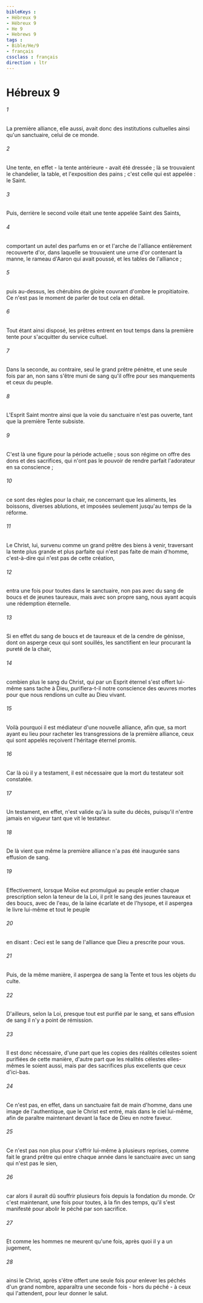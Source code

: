 ```yaml
---
bibleKeys : 
- Hébreux 9
- Hébreux 9
- He 9
- Hebrews 9
tags : 
- Bible/He/9
- français
cssclass : français
direction : ltr
---
```


# Hébreux 9

###### 1
La première alliance, elle aussi, avait donc des institutions cultuelles ainsi qu'un sanctuaire, celui de ce monde. 
###### 2
Une tente, en effet - la tente antérieure - avait été dressée ; là se trouvaient le chandelier, la table, et l'exposition des pains ; c'est celle qui est appelée : le Saint. 
###### 3
Puis, derrière le second voile était une tente appelée Saint des Saints, 
###### 4
comportant un autel des parfums en or et l'arche de l'alliance entièrement recouverte d'or, dans laquelle se trouvaient une urne d'or contenant la manne, le rameau d'Aaron qui avait poussé, et les tables de l'alliance ; 
###### 5
puis au-dessus, les chérubins de gloire couvrant d'ombre le propitiatoire. Ce n'est pas le moment de parler de tout cela en détail. 
###### 6
Tout étant ainsi disposé, les prêtres entrent en tout temps dans la première tente pour s'acquitter du service cultuel. 
###### 7
Dans la seconde, au contraire, seul le grand prêtre pénètre, et une seule fois par an, non sans s'être muni de sang qu'il offre pour ses manquements et ceux du peuple. 
###### 8
L'Esprit Saint montre ainsi que la voie du sanctuaire n'est pas ouverte, tant que la première Tente subsiste. 
###### 9
C'est là une figure pour la période actuelle ; sous son régime on offre des dons et des sacrifices, qui n'ont pas le pouvoir de rendre parfait l'adorateur en sa conscience ; 
###### 10
ce sont des règles pour la chair, ne concernant que les aliments, les boissons, diverses ablutions, et imposées seulement jusqu'au temps de la réforme. 
###### 11
Le Christ, lui, survenu comme un grand prêtre des biens à venir, traversant la tente plus grande et plus parfaite qui n'est pas faite de main d'homme, c'est-à-dire qui n'est pas de cette création, 
###### 12
entra une fois pour toutes dans le sanctuaire, non pas avec du sang de boucs et de jeunes taureaux, mais avec son propre sang, nous ayant acquis une rédemption éternelle. 
###### 13
Si en effet du sang de boucs et de taureaux et de la cendre de génisse, dont on asperge ceux qui sont souillés, les sanctifient en leur procurant la pureté de la chair, 
###### 14
combien plus le sang du Christ, qui par un Esprit éternel s'est offert lui-même sans tache à Dieu, purifiera-t-il notre conscience des œuvres mortes pour que nous rendions un culte au Dieu vivant. 
###### 15
Voilà pourquoi il est médiateur d'une nouvelle alliance, afin que, sa mort ayant eu lieu pour racheter les transgressions de la première alliance, ceux qui sont appelés reçoivent l'héritage éternel promis. 
###### 16
Car là où il y a testament, il est nécessaire que la mort du testateur soit constatée. 
###### 17
Un testament, en effet, n'est valide qu'à la suite du décès, puisqu'il n'entre jamais en vigueur tant que vit le testateur. 
###### 18
De là vient que même la première alliance n'a pas été inaugurée sans effusion de sang. 
###### 19
Effectivement, lorsque Moïse eut promulgué au peuple entier chaque prescription selon la teneur de la Loi, il prit le sang des jeunes taureaux et des boucs, avec de l'eau, de la laine écarlate et de l'hysope, et il aspergea le livre lui-même et tout le peuple 
###### 20
en disant : Ceci est le sang de l'alliance que Dieu a prescrite pour vous. 
###### 21
Puis, de la même manière, il aspergea de sang la Tente et tous les objets du culte. 
###### 22
D'ailleurs, selon la Loi, presque tout est purifié par le sang, et sans effusion de sang il n'y a point de rémission. 
###### 23
Il est donc nécessaire, d'une part que les copies des réalités célestes soient purifiées de cette manière, d'autre part que les réalités célestes elles-mêmes le soient aussi, mais par des sacrifices plus excellents que ceux d'ici-bas. 
###### 24
Ce n'est pas, en effet, dans un sanctuaire fait de main d'homme, dans une image de l'authentique, que le Christ est entré, mais dans le ciel lui-même, afin de paraître maintenant devant la face de Dieu en notre faveur. 
###### 25
Ce n'est pas non plus pour s'offrir lui-même à plusieurs reprises, comme fait le grand prêtre qui entre chaque année dans le sanctuaire avec un sang qui n'est pas le sien, 
###### 26
car alors il aurait dû souffrir plusieurs fois depuis la fondation du monde. Or c'est maintenant, une fois pour toutes, à la fin des temps, qu'il s'est manifesté pour abolir le péché par son sacrifice. 
###### 27
Et comme les hommes ne meurent qu'une fois, après quoi il y a un jugement, 
###### 28
ainsi le Christ, après s'être offert une seule fois pour enlever les péchés d'un grand nombre, apparaîtra une seconde fois - hors du péché - à ceux qui l'attendent, pour leur donner le salut. 
